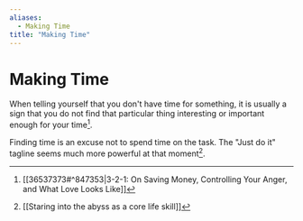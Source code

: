 ```yaml
---
aliases:
  - Making Time
title: "Making Time"
---
```


# Making Time

When telling yourself that you don't have time for something, it is usually a sign that you do not find that particular thing interesting or important enough for your time[^1].

Finding time is an excuse not to spend time on the task. The "Just do it" tagline seems much more powerful at that moment[^2].

[^1]: [[36537373#^847353|3-2-1: On Saving Money, Controlling Your Anger, and What Love Looks Like]]
[^2]: [[Staring into the abyss as a core life skill]]